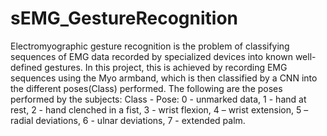 # sEMG_GestureRecognition

Electromyographic gesture recognition is the problem of classifying sequences of EMG data recorded by specialized devices into known well-defined gestures.
In this project, this is achieved by recording EMG sequences using the Myo armband, which is then classified by a CNN into the different poses(Class) performed.
The following are the poses performed by the subjects:
Class - Pose:
0 - unmarked data,
1 - hand at rest, 
2 - hand clenched in a fist, 
3 - wrist flexion,
4 – wrist extension,
5 – radial deviations,
6 - ulnar deviations,
7 - extended palm.
